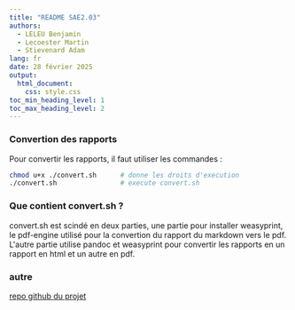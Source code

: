 ```yaml
---
title: "README SAE2.03"
authors:
  - LELEU Benjamin
  - Lecoester Martin
  - Stievenard Adam
lang: fr
date: 28 février 2025
output:
  html_document:
    css: style.css
toc_min_heading_level: 1
toc_max_heading_level: 2
---
```


### Convertion des rapports

Pour convertir les rapports, il faut utiliser les commandes :

```bash
chmod u+x ./convert.sh      # donne les droits d'execution 
./convert.sh                # execute convert.sh
```

### Que contient convert.sh ?

convert.sh est scindé en deux parties, une partie pour installer weasyprint, le pdf-engine utilisé pour la convertion du rapport du markdown vers le pdf.  
L'autre partie utilise pandoc et weasyprint pour convertir les rapports en un rapport en html et un autre en pdf.

### autre

[repo github du projet](https://github.com/potatovitch/SAE-2.03)
